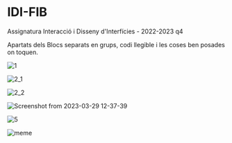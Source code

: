 # IDI-FIB
Assignatura Interacció i Disseny d'Interfícies - 2022-2023 q4

Apartats dels Blocs separats en grups, codi llegible i les coses ben posades on toquen. 


![1](https://user-images.githubusercontent.com/95536223/227525825-cfcaf385-d738-4192-a862-f48cf3e68208.jpg)

![2_1](https://user-images.githubusercontent.com/95536223/227525945-15112ca7-1a99-40ac-b92f-1c70042172af.jpg)

![2_2](https://user-images.githubusercontent.com/95536223/227525969-137301ee-fb9a-46ea-8b65-6a9adcbcd9cf.jpg)

![Screenshot from 2023-03-29 12-37-39](https://user-images.githubusercontent.com/95536223/228509034-8bfa06c7-e5f3-43e9-9bce-d58d37aea77d.png)

![5](https://user-images.githubusercontent.com/95536223/229100717-1175aae3-2ed8-46b7-86cd-50771c1f7fcc.png)

![meme](https://user-images.githubusercontent.com/95536223/228009664-e5a3a45b-59fe-4ce1-abaa-67cace594136.png)
